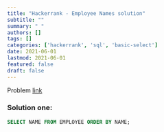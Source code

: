```yaml
---
title: "Hackerrank - Employee Names solution"
subtitle: ""
summary: " "
authors: []
tags: []
categories: ['hackerrank', 'sql', 'basic-select']
date: 2021-06-01
lastmod: 2021-06-01
featured: false
draft: false
---
```

Problem [link](https://www.hackerrank.com/challenges/name-of-employees)

### Solution one:

```sql
SELECT NAME FROM EMPLOYEE ORDER BY NAME;
```
